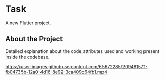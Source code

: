 # Task

A new Flutter project.

## About the Project
Detailed explanation about the code,attributes used and working present inside the codebase.



https://user-images.githubusercontent.com/65672285/209481571-fb04735b-12a0-4d16-8e92-3ca409c64fb1.mp4

